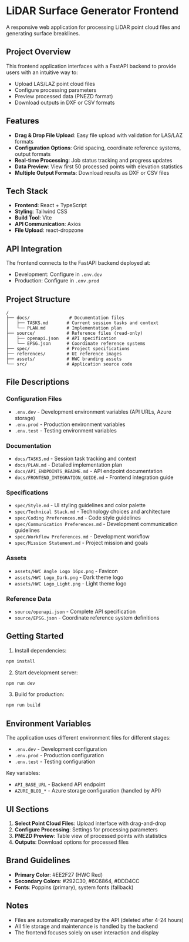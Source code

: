 # LiDAR Surface Generator Frontend

A responsive web application for processing LiDAR point cloud files and generating surface breaklines.

## Project Overview

This frontend application interfaces with a FastAPI backend to provide users with an intuitive way to:
- Upload LAS/LAZ point cloud files
- Configure processing parameters
- Preview processed data (PNEZD format)
- Download outputs in DXF or CSV formats

## Features

- **Drag & Drop File Upload**: Easy file upload with validation for LAS/LAZ formats
- **Configuration Options**: Grid spacing, coordinate reference systems, output formats
- **Real-time Processing**: Job status tracking and progress updates
- **Data Preview**: View first 50 processed points with elevation statistics
- **Multiple Output Formats**: Download results as DXF or CSV files

## Tech Stack

- **Frontend**: React + TypeScript
- **Styling**: Tailwind CSS
- **Build Tool**: Vite
- **API Communication**: Axios
- **File Upload**: react-dropzone

## API Integration

The frontend connects to the FastAPI backend deployed at:
- Development: Configure in `.env.dev`
- Production: Configure in `.env.prod`

## Project Structure

```
/
├── docs/               # Documentation files
│   ├── TASKS.md       # Current session tasks and context
│   └── PLAN.md        # Implementation plan
├── source/            # Reference files (read-only)
│   ├── openapi.json   # API specification
│   └── EPSG.json      # Coordinate reference systems
├── spec/              # Project specifications
├── references/        # UI reference images
├── assets/            # HWC branding assets
└── src/               # Application source code
```

## File Descriptions

### Configuration Files
- `.env.dev` - Development environment variables (API URLs, Azure storage)
- `.env.prod` - Production environment variables
- `.env.test` - Testing environment variables

### Documentation
- `docs/TASKS.md` - Session task tracking and context
- `docs/PLAN.md` - Detailed implementation plan
- `docs/API_ENDPOINTS_README.md` - API endpoint documentation
- `docs/FRONTEND_INTEGRATION_GUIDE.md` - Frontend integration guide

### Specifications
- `spec/Style.md` - UI styling guidelines and color palette
- `spec/Technical Stack.md` - Technology choices and architecture
- `spec/Coding Preferences.md` - Code style guidelines
- `spec/Communication Preferences.md` - Development communication guidelines
- `spec/Workflow Preferences.md` - Development workflow
- `spec/Mission Statement.md` - Project mission and goals

### Assets
- `assets/HWC Angle Logo 16px.png` - Favicon
- `assets/HWC Logo_Dark.png` - Dark theme logo
- `assets/HWC Logo_Light.png` - Light theme logo

### Reference Data
- `source/openapi.json` - Complete API specification
- `source/EPSG.json` - Coordinate reference system definitions

## Getting Started

1. Install dependencies:
```bash
npm install
```

2. Start development server:
```bash
npm run dev
```

3. Build for production:
```bash
npm run build
```

## Environment Variables

The application uses different environment files for different stages:
- `.env.dev` - Development configuration
- `.env.prod` - Production configuration
- `.env.test` - Testing configuration

Key variables:
- `API_BASE_URL` - Backend API endpoint
- `AZURE_BLOB_*` - Azure storage configuration (handled by API)

## UI Sections

1. **Select Point Cloud Files**: Upload interface with drag-and-drop
2. **Configure Processing**: Settings for processing parameters
3. **PNEZD Preview**: Table view of processed points with statistics
4. **Outputs**: Download options for processed files

## Brand Guidelines

- **Primary Color**: #EE2F27 (HWC Red)
- **Secondary Colors**: #292C30, #6C6864, #DDD4CC
- **Fonts**: Poppins (primary), system fonts (fallback)

## Notes

- Files are automatically managed by the API (deleted after 4-24 hours)
- All file storage and maintenance is handled by the backend
- The frontend focuses solely on user interaction and display